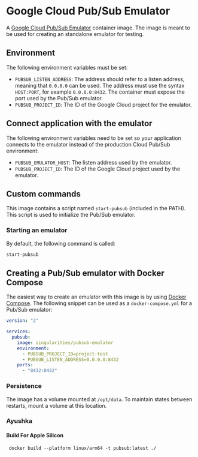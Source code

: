 # Google Cloud Pub/Sub Emulator

A [Google Cloud Pub/Sub Emulator](https://cloud.google.com/pubsub/docs/emulator) container image. The image is meant to be used for creating an standalone emulator for testing.

## Environment

The following environment variables must be set:

- `PUBSUB_LISTEN_ADDRESS`: The address should refer to a listen address, meaning that `0.0.0.0` can be used. The address must use the syntax `HOST:PORT`, for example `0.0.0.0:8432`. The container must expose the port used by the Pub/Sub emulator.
- `PUBSUB_PROJECT_ID`: The ID of the Google Cloud project for the emulator.

## Connect application with the emulator

The following environment variables need to be set so your application connects to the emulator instead of the production Cloud Pub/Sub environment:

- `PUBSUB_EMULATOR_HOST`: The listen address used by the emulator.
- `PUBSUB_PROJECT_ID`: The ID of the Google Cloud project used by the emulator.

## Custom commands

This image contains a script named `start-pubsub` (included in the PATH). This script is used to initialize the Pub/Sub emulator.

### Starting an emulator

By default, the following command is called:

```sh
start-pubsub
```

## Creating a Pub/Sub emulator with Docker Compose

The easiest way to create an emulator with this image is by using [Docker Compose](https://docs.docker.com/compose). The following snippet can be used as a `docker-compose.yml` for a Pub/Sub emulator:

```YAML
version: "2"

services:
  pubsub:
    image: singularities/pubsub-emulator
    environment:
      - PUBSUB_PROJECT_ID=project-test
      - PUBSUB_LISTEN_ADDRESS=0.0.0.0:8432
    ports:
      - "8432:8432"
```

### Persistence

The image has a volume mounted at `/opt/data`. To maintain states between restarts, mount a volume at this location.

### Ayushka

#### Build For Apple Silicon

```shell
 docker build --platform linux/arm64 -t pubsub:latest ./
```
